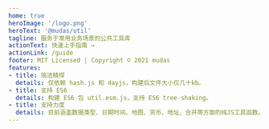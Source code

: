 ```yaml
---
home: true
heroImage: '/logo.png'
heroText: '@mudas/util'
tagline: 服务于常用业务场景的公共工具库
actionText: 快速上手指南 →
actionLink: /guide
footer: MIT Licensed | Copyright © 2021 mudas
features:
- title: 简洁精悍
  details: 仅依赖 hash.js 和 dayjs，构建后文件大小仅几十kb。
- title: 支持 ES6
  details: 构建 ES6 包 util.esm.js，支持 ES6 tree-shaking。
- title: 支持力度
  details: 目前涵盖数据类型、日期时间、地图、货币、地址、合并等方面的纯JS工具函数。并且适用于小程序开发环境。
---
```

